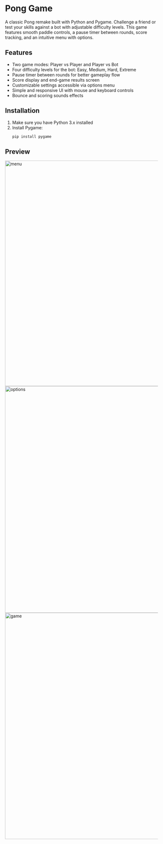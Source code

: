 # Pong Game

A classic Pong remake built with Python and Pygame. Challenge a friend or test your skills against a bot with adjustable difficulty levels. This game features smooth paddle controls, a pause timer between rounds, score tracking, and an intuitive menu with options.

## Features

- Two game modes: Player vs Player and Player vs Bot  
- Four difficulty levels for the bot: Easy, Medium, Hard, Extreme  
- Pause timer between rounds for better gameplay flow  
- Score display and end-game results screen  
- Customizable settings accessible via options menu  
- Simple and responsive UI with mouse and keyboard controls
- Bounce and scoring sounds effects

## Installation

1. Make sure you have Python 3.x installed  
2. Install Pygame:  
   ```bash
   pip install pygame
   ```

## Preview
<img width="1121" height="742" alt="menu" src="https://github.com/user-attachments/assets/49bf2a78-4ca8-4bad-a039-a42fd4826a35" />
<img width="1118" height="746" alt="options" src="https://github.com/user-attachments/assets/8e6967ca-d2c3-4b8f-8a82-8c224c35b321" />
<img width="1117" height="745" alt="game" src="https://github.com/user-attachments/assets/0732c0ff-4c41-4c55-8610-0525a641e75a" />
